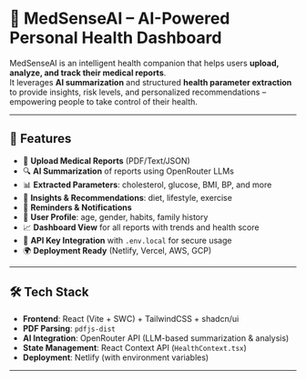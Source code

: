 # 🧠 MedSenseAI – AI-Powered Personal Health Dashboard

MedSenseAI is an intelligent health companion that helps users **upload, analyze, and track their medical reports**.  
It leverages **AI summarization** and structured **health parameter extraction** to provide insights, risk levels, and personalized recommendations – empowering people to take control of their health.

---

## 🚀 Features

- 📂 **Upload Medical Reports** (PDF/Text/JSON)
- 🔍 **AI Summarization** of reports using OpenRouter LLMs
- 📊 **Extracted Parameters**: cholesterol, glucose, BMI, BP, and more
- 🧾 **Insights & Recommendations**: diet, lifestyle, exercise
- 📅 **Reminders & Notifications**
- 👤 **User Profile**: age, gender, habits, family history
- 📈 **Dashboard View** for all reports with trends and health score
- 🔐 **API Key Integration** with `.env.local` for secure usage
- 🌍 **Deployment Ready** (Netlify, Vercel, AWS, GCP)

---

## 🛠️ Tech Stack

- **Frontend**: React (Vite + SWC) + TailwindCSS + shadcn/ui  
- **PDF Parsing**: `pdfjs-dist`  
- **AI Integration**: OpenRouter API (LLM-based summarization & analysis)  
- **State Management**: React Context API (`HealthContext.tsx`)  
- **Deployment**: Netlify (with environment variables)  

---


